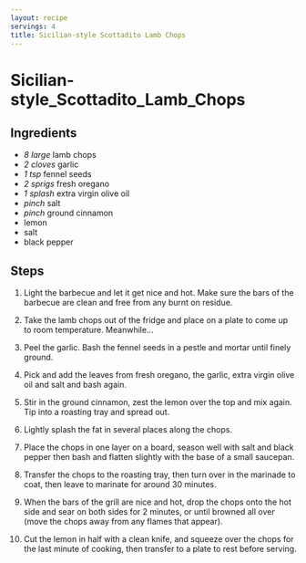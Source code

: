 ```yaml
---
layout: recipe
servings: 4
title: Sicilian-style Scottadito Lamb Chops
---
```


# Sicilian-style_Scottadito_Lamb_Chops

## Ingredients

- *8 large* lamb chops
- *2 cloves* garlic
- *1 tsp* fennel seeds
- *2 sprigs* fresh oregano
- *1 splash* extra virgin olive oil
- *pinch* salt
- *pinch* ground cinnamon
- lemon
- salt
- black pepper

## Steps

1. Light the barbecue and let it get nice and hot. Make sure the bars of the
barbecue are clean and free from any burnt on residue.

2. Take the lamb chops out of the fridge and place on a plate to come up to room
temperature. Meanwhile...

3. Peel the garlic. Bash the fennel seeds in a pestle and mortar until finely
ground.

4. Pick and add the leaves from fresh oregano, the garlic, extra virgin olive
oil and salt and bash again.

5. Stir in the ground cinnamon, zest the lemon over the top and mix again. Tip
into a roasting tray and spread out.

6. Lightly splash the fat in several places along the chops.

7. Place the chops in one layer on a board, season well with salt and black
pepper then bash and flatten slightly with the base of a small saucepan.

8. Transfer the chops to the roasting tray, then turn over in the marinade to
coat, then leave to marinate for around 30 minutes.

9. When the bars of the grill are nice and hot, drop the chops onto the hot side
and sear on both sides for 2 minutes, or until browned all over (move the chops
away from any flames that appear).

10. Cut the lemon in half with a clean knife, and squeeze over the chops for the
last minute of cooking, then transfer to a plate to rest before serving.


